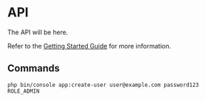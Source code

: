 # API

The API will be here.

Refer to the [Getting Started Guide](https://api-platform.com/docs/distribution) for more information.

## Commands
```
php bin/console app:create-user user@example.com password123 ROLE_ADMIN
```
 
